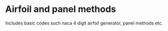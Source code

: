 # Airfoil and panel methods
Includes basic codes such naca 4 digit airfoil generator, panel methods etc.
